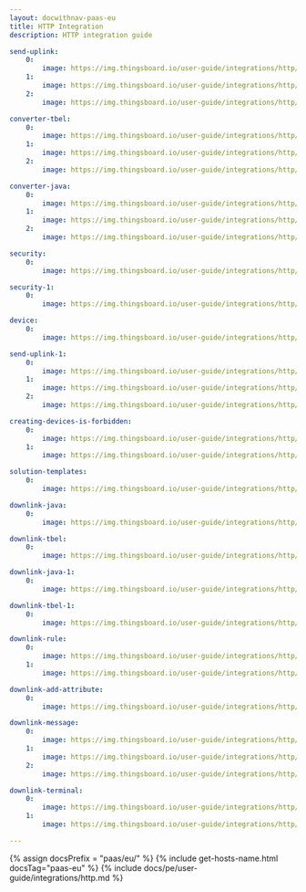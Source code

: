```yaml
---
layout: docwithnav-paas-eu
title: HTTP Integration
description: HTTP integration guide 

send-uplink:
    0:
        image: https://img.thingsboard.io/user-guide/integrations/http/send-uplink-message-1-pe.png
    1:
        image: https://img.thingsboard.io/user-guide/integrations/http/send-uplink-message-2-pe.png
    2:
        image: https://img.thingsboard.io/user-guide/integrations/http/send-uplink-message-3-pe.png

converter-tbel:
    0:
        image: https://img.thingsboard.io/user-guide/integrations/http/converter-5-tbel-pe.png
    1:
        image: https://img.thingsboard.io/user-guide/integrations/http/converter-6-tbel-pe.png
    2:
        image: https://img.thingsboard.io/user-guide/integrations/http/converter-7-tbel-pe.png

converter-java:
    0:
        image: https://img.thingsboard.io/user-guide/integrations/http/converter-5-java-pe.png
    1:
        image: https://img.thingsboard.io/user-guide/integrations/http/converter-6-java-pe.png
    2:
        image: https://img.thingsboard.io/user-guide/integrations/http/converter-7-java-pe.png

security:
    0:
        image: https://img.thingsboard.io/user-guide/integrations/http/security-1-pe.png

security-1:
    0:
        image: https://img.thingsboard.io/user-guide/integrations/http/security-2-pe.png

device:
    0:
        image: https://img.thingsboard.io/user-guide/integrations/http/device-1-pe.png

send-uplink-1:
    0:
        image: https://img.thingsboard.io/user-guide/integrations/http/add-integration-5-pe.png
    1:
        image: https://img.thingsboard.io/user-guide/integrations/http/add-integration-6-pe.png
    2:
        image: https://img.thingsboard.io/user-guide/integrations/http/add-integration-7-pe.png

creating-devices-is-forbidden:
    0:
        image: https://img.thingsboard.io/user-guide/integrations/http/creating-devices-is-forbidden-1-paas.png
    1:
        image: https://img.thingsboard.io/user-guide/integrations/http/creating-devices-is-forbidden-2-paas.png

solution-templates:
    0:
        image: https://img.thingsboard.io/user-guide/integrations/http/solution-templates.png

downlink-java:
    0:
        image: https://img.thingsboard.io/user-guide/integrations/http/downlink-java-1-pe.png

downlink-tbel:
    0:
        image: https://img.thingsboard.io/user-guide/integrations/http/downlink-tbel-1-pe.png

downlink-java-1:
    0:
        image: https://img.thingsboard.io/user-guide/integrations/http/downlink-java-2-pe.png

downlink-tbel-1:
    0:
        image: https://img.thingsboard.io/user-guide/integrations/http/downlink-tbel-2-pe.png

downlink-rule:
    0:
        image: https://img.thingsboard.io/user-guide/integrations/http/downlink-rule-chain-1-pe.png
    1:
        image: https://img.thingsboard.io/user-guide/integrations/http/downlink-rule-chain-2-pe.png

downlink-add-attribute:
    0:
        image: https://img.thingsboard.io/user-guide/integrations/http/downlink-add-attribute-1-pe.png

downlink-message:
    0:
        image: https://img.thingsboard.io/user-guide/integrations/http/downlink-message-1-pe.png
    1:
        image: https://img.thingsboard.io/user-guide/integrations/http/downlink-message-2-pe.png
    2:
        image: https://img.thingsboard.io/user-guide/integrations/http/downlink-message-3-pe.png

downlink-terminal:
    0:
        image: https://img.thingsboard.io/user-guide/integrations/http/downlink-responce-1-pe.png
    1:
        image: https://img.thingsboard.io/user-guide/integrations/http/downlink-responce-2-pe.png

---
```

{% assign docsPrefix = "paas/eu/" %}
{% include get-hosts-name.html docsTag="paas-eu" %}
{% include docs/pe/user-guide/integrations/http.md %}
